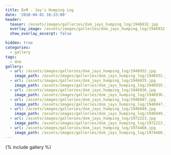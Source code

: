 ```yaml
---
title: DxM - Jay's Humping Log
date: '2018-04-01 16:33:00'
header:
  teaser: /assets/images/galleries/dxm_jays_humping_log/1946932.jpg
  overlay_image: /assets/images/galleries/dxm_jays_humping_log/1946932.jpg
  show_overlay_excerpt: false

hidden: true
categories:
  - gallery
tags:
  - dxm
gallery:
  - url: /assets/images/galleries/dxm_jays_humping_log/1946932.jpg
    image_path: /assets/images/galleries/dxm_jays_humping_log/1946932.jpg
  - url: /assets/images/galleries/dxm_jays_humping_log/1946935.jpg
    image_path: /assets/images/galleries/dxm_jays_humping_log/1946935.jpg
  - url: /assets/images/galleries/dxm_jays_humping_log/1946936.jpg
    image_path: /assets/images/galleries/dxm_jays_humping_log/1946936.jpg
  - url: /assets/images/galleries/dxm_jays_humping_log/1946947.jpg
    image_path: /assets/images/galleries/dxm_jays_humping_log/1946947.jpg
  - url: /assets/images/galleries/dxm_jays_humping_log/1946949.jpg
    image_path: /assets/images/galleries/dxm_jays_humping_log/1946949.jpg
  - url: /assets/images/galleries/dxm_jays_humping_log/1972223.jpg
    image_path: /assets/images/galleries/dxm_jays_humping_log/1972223.jpg
  - url: /assets/images/galleries/dxm_jays_humping_log/1974468.jpg
    image_path: /assets/images/galleries/dxm_jays_humping_log/1974468.jpg
---
```

{% include gallery %}

